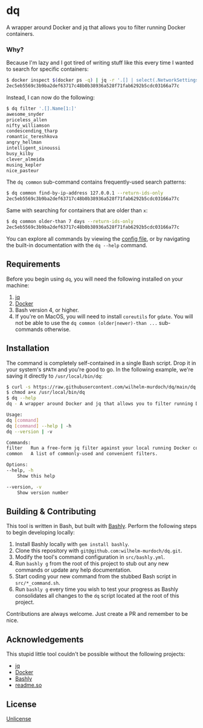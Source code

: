 # dq

A wrapper around Docker and jq that allows you to filter running Docker containers.

### Why?

Because I'm lazy and I got tired of writing stuff like this every time I wanted to search for specific containers:

```bash
$ docker inspect $(docker ps -q) | jq -r '.[] | select(.NetworkSettings.Networks.bridge.IPAddress = 127.0.0.1) | .Id'
2ec5eb5569c3b9ba2def63717c48b0b38936a528f71fab6292b5cdc03166a77c
```

Instead, I can now do the following:

```bash
$ dq filter '.[].Name[1:]'
awesome_snyder
priceless_allen
nifty_williamson
condescending_tharp
romantic_tereshkova
angry_hellman
intelligent_sinoussi
busy_kilby
clever_almeida
musing_kepler
nice_pasteur
```

The `dq common` sub-command contains frequently-used search patterns:

```bash
$ dq common find-by-ip-address 127.0.0.1 --return-ids-only
2ec5eb5569c3b9ba2def63717c48b0b38936a528f71fab6292b5cdc03166a77c
```

Same with searching for containers that are older than `x`:

```bash
$ dq common older-than 7 days --return-ids-only
2ec5eb5569c3b9ba2def63717c48b0b38936a528f71fab6292b5cdc03166a77c
```

You can explore all commands by viewing the [config file](/src/bashly.yml), or by navigating the built-in documentation with the `dq --help` command. 

## Requirements

Before you begin using `dq`, you will need the following installed on your machine:

1. [jq](https://awesomeopensource.com/project/elangosundar/awesome-README-templates)
2. [Docker](https://github.com/matiassingers/awesome-readme)
3. Bash version 4, or higher.
4. If you're on MacOS, you will need to install `coreutils` for `gdate`. You will not be able to use the `dq common (older|newer)-than ...` sub-commands otherwise.

## Installation

The command is completely self-contained in a single Bash script. Drop it in your system's `$PATH` and you're good to go. In the following example, we're saving it directly to `/usr/local/bin/dq`:

```bash
$ curl -s https://raw.githubusercontent.com/wilhelm-murdoch/dq/main/dq > /usr/local/bin/dq
$ chmod a+x /usr/local/bin/dq 
$ dq --help
dq - A wrapper around Docker and jq that allows you to filter running Docker containers.

Usage:
dq [command]
dq [command] --help | -h
dq --version | -v

Commands:
filter   Run a free-form jq filter against your local running Docker containers.
common   A list of commonly-used and convenient filters.

Options:
--help, -h
    Show this help

--version, -v
    Show version number
```
    
## Building & Contributing

This tool is written in Bash, but built with [Bashly](https://bashly.dannyb.co/). Perform the following steps to begin developing locally:

1. Install Bashly locally with `gem install bashly`.
2. Clone this repository with `git@github.com:wilhelm-murdoch/dq.git`.
3. Modify the tool's command configuration in `src/bashly.yml`.
4. Run `bashly g` from the root of this project to stub out any new commands or update any help documentation.
5. Start coding your new command from the stubbed Bash script in `src/*_command.sh`.
6. Run `bashly g` every time you wish to test your progress as Bashly consolidates all changes to the `dq` script located at the root of this project.

Contributions are always welcome. Just create a PR and remember to be nice.
## Acknowledgements

This stupid little tool couldn't be possible without the following projects:

 - [jq](https://awesomeopensource.com/project/elangosundar/awesome-README-templates)
 - [Docker](https://github.com/matiassingers/awesome-readme)
 - [Bashly](https://bulldogjob.com/news/449-how-to-write-a-good-readme-for-your-github-project)
 - [readme.so](https://readme.so/)

## License

[Unlicense](https://choosealicense.com/licenses/unlicense/)

  